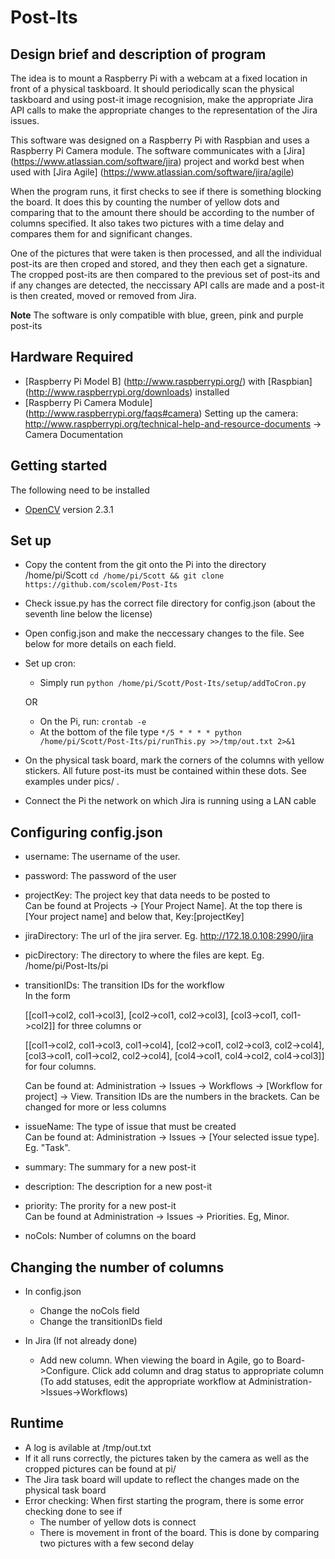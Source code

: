 Post-Its
========
Design brief and description of program 
---
The idea is to mount a Raspberry Pi with a webcam at a fixed location in front of a physical taskboard. It should periodically scan the physical taskboard and using post-it image recognision, make the appropriate Jira API calls to make the appropriate changes to the representation of the Jira issues.

This software was designed on a Raspberry Pi with Raspbian and uses a Raspberry Pi Camera module. The software communicates with a [Jira] (https://www.atlassian.com/software/jira) project and workd best when used with [Jira Agile] (https://www.atlassian.com/software/jira/agile)

When the program runs, it first checks to see if there is something blocking the board. It does this by counting the number of yellow dots and comparing that to the amount there should be according to the number of columns specified. It also takes two pictures with a time delay and compares them for and significant changes. 

One of the pictures that were taken is then processed, and all the individual post-its are then croped and stored, and they then each get a signature. The cropped post-its are then compared to the previous set of post-its and if any changes are detected, the neccissary API calls are made and a post-it is then created, moved or removed from Jira.

**Note** The software is only compatible with blue, green, pink and purple post-its

Hardware Required
---
- [Raspberry Pi Model B] (http://www.raspberrypi.org/) with [Raspbian] (http://www.raspberrypi.org/downloads) installed
- [Raspberry Pi Camera Module] (http://www.raspberrypi.org/faqs#camera) Setting up the camera: http://www.raspberrypi.org/technical-help-and-resource-documents -> Camera Documentation

Getting started
---
The following need to be installed

- [OpenCV](http://opencv.org/) version 2.3.1

Set up
--
- Copy the content from the git onto the Pi into the directory /home/pi/Scott `cd /home/pi/Scott && git clone https://github.com/scolem/Post-Its`
- Check issue.py has the correct file directory for config.json (about the seventh line below the license)
- Open config.json and make the neccessary changes to the file. See below for more details on each field.
- Set up cron:
  - Simply run `python /home/pi/Scott/Post-Its/setup/addToCron.py`
 
  OR
  
  - On the Pi, run: `crontab -e`  
  - At the bottom of the file type `*/5 * * * * python /home/pi/Scott/Post-Its/pi/runThis.py >>/tmp/out.txt 2>&1` 
- On the physical task board, mark the corners of the columns with yellow stickers. All future post-its must be contained within these dots. See examples under pics/ . 
- Connect the Pi the network on which Jira is running using a LAN cable


Configuring config.json
---

- username:  The username of the user.

- password:  The password of the user

- projectKey:  The project key that data needs to be posted to  
  Can be found at Projects -> [Your Project Name]. At the top there is [Your project name] and below that, Key:[projectKey]
  
- jiraDirectory: The url of the jira server. Eg. http://172.18.0.108:2990/jira

- picDirectory:  The directory to where the files are kept. Eg. /home/pi/Post-Its/pi

- transitionIDs: The transition IDs for the workflow  
  In the form 
  
  [[col1->col2, col1->col3], [col2->col1, col2->col3], [col3->col1, col1->col2]] for three columns or 
  
  [[col1->col2, col1->col3, col1->col4], [col2->col1, col2->col3, col2->col4], [col3->col1, col1->col2, col2->col4], [col4->col1, col4->col2, col4->col3]] for four columns. 

  Can be found at: Administration -> Issues -> Workflows -> [Workflow for project] -> View. Transition IDs are the numbers in the brackets. Can be changed for more or less columns

- issueName: The type of issue that must be created  
  Can be found at: Administration -> Issues -> [Your selected issue type]. Eg. "Task".

- summary: The summary for a new post-it

- description: The description for a new post-it

- priority:  The prority for a new post-it  
  Can be found at Administration -> Issues -> Priorities. Eg, Minor.

- noCols:  Number of columns on the board

Changing the number of columns
--
- In config.json
  - Change the noCols field
  - Change the transitionIDs field

- In Jira (If not already done)
  - Add new column. When viewing the board in Agile, go to Board->Configure. Click add column and drag status to appropriate column (To add statuses, edit the appropriate workflow at Administration->Issues->Workflows)


Runtime
---
- A log is avilable at /tmp/out.txt
- If it all runs correctly, the pictures taken by the camera as well as the cropped pictures can be found at pi/<timestamp>
- The Jira task board will update to reflect the changes made on the physical task board
- Error checking:
  When first starting the program, there is some error checking done to see if
  - The number of yellow dots is connect
  - There is movement in front of the board. This is done by comparing two pictures with a few second delay
